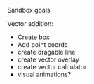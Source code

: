 Sandbox goals

Vector addition:
- Create box
- Add point coords
- create dragable line
- create vector overlay
- create vector calculator
- visual animations?
